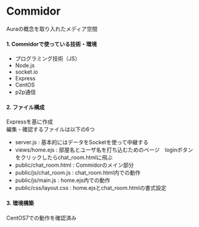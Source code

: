 # Commidor
Auraの概念を取り入れたメディア空間  

#### 1. Commidorで使っている技術・環境
 - プログラミング技術（JS）
 - Node.js
 - socket.io
 - Express
 - CentOS
 - p2p通信

#### 2. ファイル構成
Expressを基に作成  
編集・確認するファイルは以下の6つ  
 - server.js : 基本的にはデータをSocketを使って中継する
 - views/home.ejs : 部屋名とユーザ名を打ち込むためのページ　loginボタンをクリックしたらchat_room.htmlに飛ぶ
 - public/chat_room.html : Commidorのメイン部分
 - public/js/chat_room.js : chat_room.html内での動作
 - public/js/main.js : home.ejs内での動作
 - public/css/layout.css : home.ejsとchat_room.htmlの書式設定

#### 3. 環境構築
CentOS7での動作を確認済み
